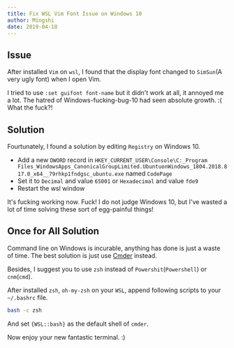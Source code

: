 ```yaml
---
title: Fix WSL Vim Font Issue on Windows 10
author: Mingshi
date: 2019-04-18
---
```


## Issue

After installed `Vim` on `wsl`, I found that the display font changed to `SimSun`(A very ugly font) when I open Vim.

I tried to use `:set guifont font-name` but it didn't work at all, it annoyed me a lot. The hatred of Windows-fucking-bug-10 had seen absolute growth. :( What the fuck?!

## Solution

Fourtunately, I found a solution by editing `Registry` on Windows 10.

- Add a new `DWORD` record in `HKEY_CURRENT_USER\Console\C:_Program Files_WindowsApps_CanonicalGroupLimited.UbuntuonWindows_1804.2018.817.0_x64__79rhkp1fndgsc_ubuntu.exe` named `CodePage`
- Set it to `Decimal` and value `65001` or `Hexadecimal` and value `fde9`
- Restart the wsl window

It's fucking working now. Fuck! I do not judge Windows 10, but I've wasted a lot of time solving these sort of egg-painful things!

## Once for All Solution

Command line on Windows is incurable, anything has done is just a waste of time. The best solution is just use [Cmder](https://cmder.net/) instead.

Besides, I suggest you to use `zsh` instead of `Powershit`(`Powershell`) or `cnm`(`cmd`).

After installed `zsh`, `oh-my-zsh` on your `WSL`, append following scripts to your `~/.bashrc` file.

```bash
bash -c zsh
```

And set `{WSL::bash}` as the default shell of `cmder`.

Now enjoy your new fantastic terminal. :)

